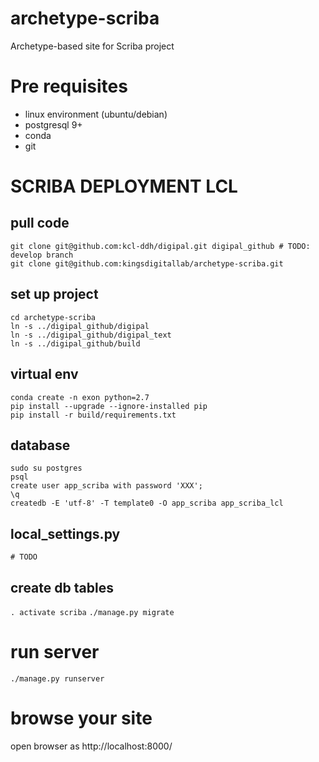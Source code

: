 # archetype-scriba
Archetype-based site for Scriba project

# Pre requisites

* linux environment (ubuntu/debian)
* postgresql 9+
* conda
* git

# SCRIBA DEPLOYMENT LCL

## pull code

```
git clone git@github.com:kcl-ddh/digipal.git digipal_github # TODO: develop branch
git clone git@github.com:kingsdigitallab/archetype-scriba.git
```

## set up project

```
cd archetype-scriba
ln -s ../digipal_github/digipal
ln -s ../digipal_github/digipal_text
ln -s ../digipal_github/build
```

## virtual env
```
conda create -n exon python=2.7 
pip install --upgrade --ignore-installed pip
pip install -r build/requirements.txt
```

## database
```
sudo su postgres
psql
create user app_scriba with password 'XXX';
\q
createdb -E 'utf-8' -T template0 -O app_scriba app_scriba_lcl
```

## local_settings.py
```# TODO```

## create db tables
`. activate scriba`
`./manage.py migrate`

# run server
`./manage.py runserver`

# browse your site

open browser as http://localhost:8000/
